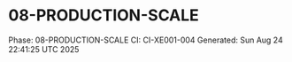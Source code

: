 # 08-PRODUCTION-SCALE
Phase: 08-PRODUCTION-SCALE
CI: CI-XE001-004
Generated: Sun Aug 24 22:41:25 UTC 2025
